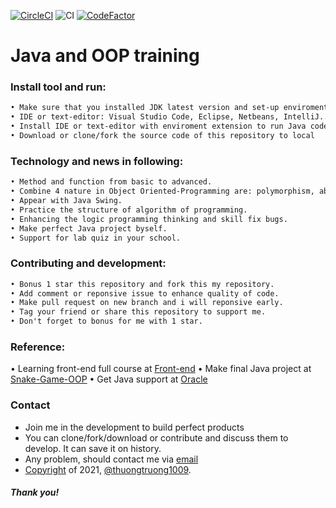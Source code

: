 [![CircleCI](https://circleci.com/gh/circleci/circleci-docs.svg?style=svg)](https://circleci.com/gh/circleci/circleci-docs)
![CI](https://github.com/thuongtruong1009/java-and-oop-training/actions/workflows/ci.yml/badge.svg)
[![CodeFactor](https://www.codefactor.io/repository/github/thuongtruong1009/java-oop-training/badge)](https://www.codefactor.io/repository/github/thuongtruong1009/java-oop-training)

# Java and OOP training
### Install tool and run:
```markdown
• Make sure that you installed JDK latest version and set-up enviroment for Java development. Reference at: [oracle](https://oracle.org/java/)
• IDE or text-editor: Visual Studio Code, Eclipse, Netbeans, IntelliJ...
• Install IDE or text-editor with enviroment extension to run Java code
• Download or clone/fork the source code of this repository to local
```
### Technology and news in following:
```markdown
• Method and function from basic to advanced.
• Combine 4 nature in Object Oriented-Programming are: polymorphism, abstract, inheritance, encapsulation.
• Appear with Java Swing.
• Practice the structure of algorithm of programming.
• Enhancing the logic programming thinking and skill fix bugs.
• Make perfect Java project byself.
• Support for lab quiz in your school.
```
### Contributing and development:
```markdown
• Bonus 1 star this repository and fork this my repository.
• Add comment or reponsive issue to enhance quality of code.
• Make pull request on new branch and i will reponsive early.
• Tag your friend or share this repository to support me.
• Don't forget to bonus for me with 1 star.
```
### Reference:
• Learning front-end full course at [Front-end](https://github.com/thuongtruong1009/challenge-resposive-web-design-in-300hrs)
• Make final Java project at [Snake-Game-OOP](https://github.com/thuongtruong1009/Snake-Game-OOP)
• Get Java support at [Oracle](https://oracle.org/java/)

### Contact
* Join me in the development to build perfect products
* You can clone/fork/download or contribute and discuss them to develop. It can save it on history.
* Any problem, should contact me via [email](mailto:ititiu19228@student.hcmiu.edu.vn)
* [Copyright](LICENSE) of 2021, [@thuongtruong1009](https://github.com/thuongtruong1009).
##### Thank you! 
